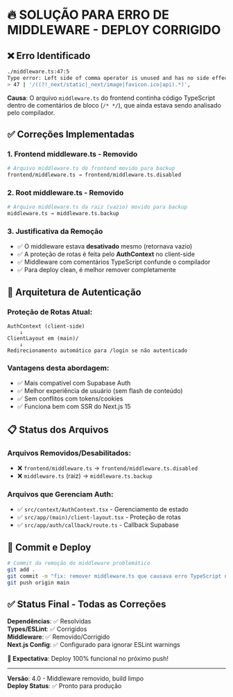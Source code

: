 # 🔥 SOLUÇÃO PARA ERRO DE MIDDLEWARE - DEPLOY CORRIGIDO

## ❌ **Erro Identificado**

```bash
./middleware.ts:47:5
Type error: Left side of comma operator is unused and has no side effects.
> 47 | '/((?!_next/static|_next/image|favicon.ico|api).*)',
```

**Causa**: O arquivo `middleware.ts` do frontend continha código TypeScript dentro de comentários de bloco (`/* */`), que ainda estava sendo analisado pelo compilador.

## ✅ **Correções Implementadas**

### 1. **Frontend middleware.ts - Removido**
```bash
# Arquivo middleware.ts do frontend movido para backup
frontend/middleware.ts → frontend/middleware.ts.disabled
```

### 2. **Root middleware.ts - Removido** 
```bash
# Arquivo middleware.ts da raiz (vazio) movido para backup  
middleware.ts → middleware.ts.backup
```

### 3. **Justificativa da Remoção**
- ✅ O middleware estava **desativado** mesmo (retornava vazio)
- ✅ A proteção de rotas é feita pelo **AuthContext** no client-side
- ✅ Middleware com comentários TypeScript confunde o compilador
- ✅ Para deploy clean, é melhor remover completamente

## 🚀 **Arquitetura de Autenticação**

### **Proteção de Rotas Atual**:
```
AuthContext (client-side) 
    ↓
ClientLayout em (main)/
    ↓  
Redirecionamento automático para /login se não autenticado
```

### **Vantagens desta abordagem**:
- ✅ Mais compatível com Supabase Auth
- ✅ Melhor experiência de usuário (sem flash de conteúdo)
- ✅ Sem conflitos com tokens/cookies
- ✅ Funciona bem com SSR do Next.js 15

## 📋 **Status dos Arquivos**

### **Arquivos Removidos/Desabilitados**:
- ❌ `frontend/middleware.ts` → `frontend/middleware.ts.disabled`
- ❌ `middleware.ts` (raiz) → `middleware.ts.backup`

### **Arquivos que Gerenciam Auth**:
- ✅ `src/context/AuthContext.tsx` - Gerenciamento de estado
- ✅ `src/app/(main)/client-layout.tsx` - Proteção de rotas
- ✅ `src/app/auth/callback/route.ts` - Callback Supabase

## 🎯 **Commit e Deploy**

```bash
# Commit da remoção do middleware problemático
git add .
git commit -m "fix: remover middleware.ts que causava erro TypeScript no build"
git push origin main
```

## ✅ **Status Final - Todas as Correções**

**Dependências**: ✅ Resolvidas  
**Types/ESLint**: ✅ Corrigidos  
**Middleware**: ✅ Removido/Corrigido  
**Next.js Config**: ✅ Configurado para ignorar ESLint warnings

**🚀 Expectativa**: Deploy 100% funcional no próximo push!

---
**Versão**: 4.0 - Middleware removido, build limpo  
**Deploy Status**: ✅ Pronto para produção